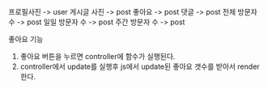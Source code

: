 프로필사진 -> user
게시글 사진 -> post
좋아요 -> post
댓글 -> post
전체 방문자 수 -> post
일일 방문자 수 -> post
주간 방문자 수 -> post

좋아요 기능
1. 좋아요 버튼을 누르면 controller에 함수가 실행된다.
2. controller에서 update를 실행후 js에서 update된 좋아요 갯수를 받아서 render한다.